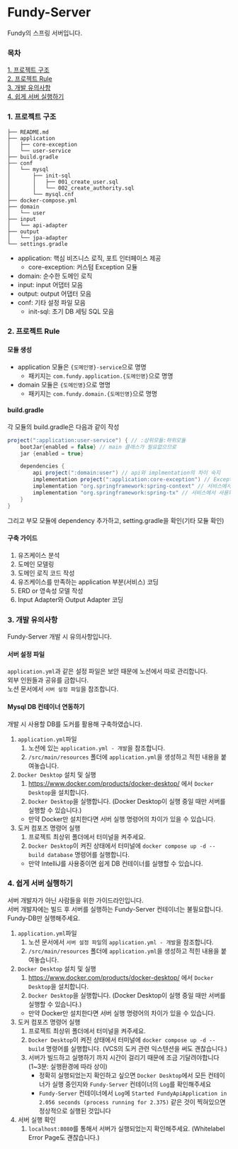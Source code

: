 # Fundy-Server
Fundy의 스프링 서버입니다.
### 목차
[1. 프로젝트 구조](#1-프로젝트-구조)   
[2. 프로젝트 Rule](#1-프로젝트-Rule)  
[3. 개발 유의사항 ](#3-개발-유의사항)   
[4. 쉽게 서버 실행하기 ](#4-쉽게-서버-실행하기)

### 1. 프로젝트 구조
```agsl
├── README.md
├── application
│   ├── core-exception
│   └── user-service
├── build.gradle
├── conf
│   └── mysql
│       ├── init-sql
│       │   ├── 001_create_user.sql
│       │   └── 002_create_authority.sql
│       └── mysql.cnf
├── docker-compose.yml
├── domain
│   └── user
├── input
│   └── api-adapter
├── output
│   └── jpa-adapter
└── settings.gradle
```
- application: 핵심 비즈니스 로직, 포트 인터페이스 제공
  - core-exception: 커스텀 Exception 모듈
- domain: 순수한 도메인 로직
- input: input 어댑터 모음
- output: output 어댑터 모음
- conf: 기타 설정 파일 모음
  - init-sql: 초기 DB 세팅 SQL 모음

### 2. 프로젝트 Rule
#### 모듈 생성
- application 모듈은 `{도메인명}-service`으로 명명
  - 패키지는 `com.fundy.application.{도메인명}`으로 명명
- domain 모듈은 `{도메인명}`으로 명명
  - 패키지는 `com.fundy.domain.{도메인명}`으로 명명
#### build.gradle
각 모듈의 build.gradle은 다음과 같이 작성
```groovy
project(":application:user-service") { // :상위모듈:하위모듈
    bootJar{enabled = false} // main 클래스가 필요없으므로
    jar {enabled = true}

    dependencies {
        api project(":domain:user") // api와 implmentation의 차이 숙지
        implementation project(":application:core-exception") // Exception 
        implementation "org.springframework:spring-context" // 서비스에서 사용되는 라이브러리
        implementation "org.springframework:spring-tx" // 서비스에서 사용되는 라이브러리
    }
}
```
그리고 부모 모듈에 dependency 추가하고, setting.gradle을 확인(기타 모듈 확인)
#### 구축 가이드
1. 유즈케이스 분석
2. 도메인 모델링
3. 도메인 로직 코드 작성
4. 유즈케이스를 만족하는 application 부분(서비스) 코딩
5. ERD or 영속성 모델 작성
6. Input Adapter와 Output Adapter 코딩

### 3. 개발 유의사항
Fundy-Server 개발 시 유의사항입니다.
#### 서버 설정 파일
`application.yml`과 같은 설정 파일은 보안 때문에 노션에서 따로 관리합니다.  
외부 인원들과 공유를 금합니다.   
노션 문서에서 `서버 설정 파일`을 참조합니다.
#### Mysql DB 컨테이너 연동하기
개발 시 사용할 DB를 도커를 활용해 구축하였습니다.
1. `application.yml`파일
    1. 노션에 있는 `application.yml - 개발`을 참조합니다.
    2. `/src/main/resources` 폴더에 `application.yml`을 생성하고 적힌 내용을 붙여놓습니다.
2. `Docker Desktop` 설치 및 실행
    1. https://www.docker.com/products/docker-desktop/ 에서 `Docker Desktop`을 설치합니다.
    2. `Docker Desktop`을 실행합니다. (Docker Desktop이 실행 중일 때만 서버를 실행할 수 있습니다.)
    - 만약 Docker만 설치한다면 서버 실행 명령어의 차이가 있을 수 있습니다.
3. 도커 컴포즈 명령어 실행
    1. 프로젝트 최상위 폴더에서 터미널을 켜주세요.
    2. `Docker Desktop`이 켜진 상태에서 터미널에 `docker compose up -d --build database` 명령어를 실행합니다.
    - 만약 IntelliJ를 사용중이면 쉽게 DB 컨테이너를 실행할 수 있습니다.


### 4. 쉽게 서버 실행하기
서버 개발자가 아닌 사람들을 위한 가이드라인입니다.    
서버 개발자에는 빌드 후 서버를 실행하는 Fundy-Server 컨테이너는 불필요합니다. Fundy-DB만 실행해주세요.
1. `application.yml`파일
    1. 노션 문서에서 `서버 설정 파일`의 `application.yml - 개발`을 참조합니다.
    2. `/src/main/resources` 폴더에 `application.yml`을 생성하고 적힌 내용을 붙여놓습니다.
2. `Docker Desktop` 설치 및 실행
    1. https://www.docker.com/products/docker-desktop/ 에서 `Docker Desktop`을 설치합니다.
    2. `Docker Desktop`을 실행합니다. (Docker Desktop이 실행 중일 때만 서버를 실행할 수 있습니다.)
    - 만약 Docker만 설치한다면 서버 실행 명령어의 차이가 있을 수 있습니다.
3. 도커 컴포즈 명령어 실행
    1. 프로젝트 최상위 폴더에서 터미널을 켜주세요.
    2. `Docker Desktop`이 켜진 상태에서 터미널에 `docker compose up -d --build` 명령어를 실행합니다. (VCS의 도커 관련 익스텐션을 써도 괜찮습니다.)
    3. 서버가 빌드하고 실행하기 까지 시간이 걸리기 때문에 조금 기달려야합니다(1~3분: 실행환경에 따라 상이)
        - 정확히 실행되었는지 확인하고 싶으면 `Docker Desktop`에서 모든 컨테이너가 실행 중인지와 `Fundy-Server` 컨테이너의 `Log`를 확인해주세요
        - `Fundy-Server` 컨테이너에서 `Log`에 `Started FundyApiApplication in 2.056 seconds (process running for 2.375)` 같은 것이 찍혀있으면 정상적으로 실행된 것입니다
4. 서버 실행 확인
    1. `localhost:8080`를 통해서 서버가 실행되었는지 확인해주세요. (Whitelabel Error Page도 괜찮습니다.)